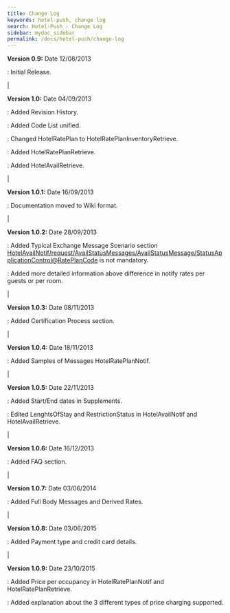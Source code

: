 ```yaml
---
title: Change Log
keywords: hotel-push, change log
search: Hotel-Push - Change Log
sidebar: mydoc_sidebar
permalink: /docs/hotel-push/change-log
---
```




**Version 0.9:** Date 12/08/2013

 :  Initial Release.

|

**Version 1.0:** Date 04/09/2013

 :  Added Revision History.

 :  Added Code List unified.

 :  Changed HotelRatePlan to HotelRatePlanInventoryRetrieve.

 :  Added HotelRatePlanRetrieve.

 :  Added HotelAvailRetrieve.

|

**Version 1.0.1:** Date 16/09/2013

 :  Documentation moved to Wiki format.

|

**Version 1.0.2:** Date 28/09/2013

 :  Added Typical Exchange Message Scenario section <HotelAvailNotif/request/AvailStatusMessages/AvailStatusMessage/StatusApplicationControl@RatePlanCode> is not mandatory.

 :  Added more detailed information above difference in notify rates per guests or per room.

|

**Version 1.0.3:** Date 08/11/2013

 :  Added Certification Process section.

|

**Version 1.0.4:** Date 18/11/2013

 :  Added Samples of Messages HotelRatePlanNotif.

|

**Version 1.0.5:** Date 22/11/2013

 :  Added Start/End dates in Supplements.

 :  Edited LenghtsOfStay and RestrictionStatus in HotelAvailNotif and HotelAvailRetrieve.

|

**Version 1.0.6:** Date 16/12/2013

 :  Added FAQ section.

|

**Version 1.0.7:** Date 03/06/2014

 :  Added Full Body Messages and Derived Rates.

|

**Version 1.0.8:** Date 03/06/2015

 :  Added Payment type and credit card details.

|

**Version 1.0.9:** Date 23/10/2015

 :  Added Price per occupancy in HotelRatePlanNotif and HotelRatePlanRetrieve.

 :  Added explanation about the 3 different types of price charging supported.


